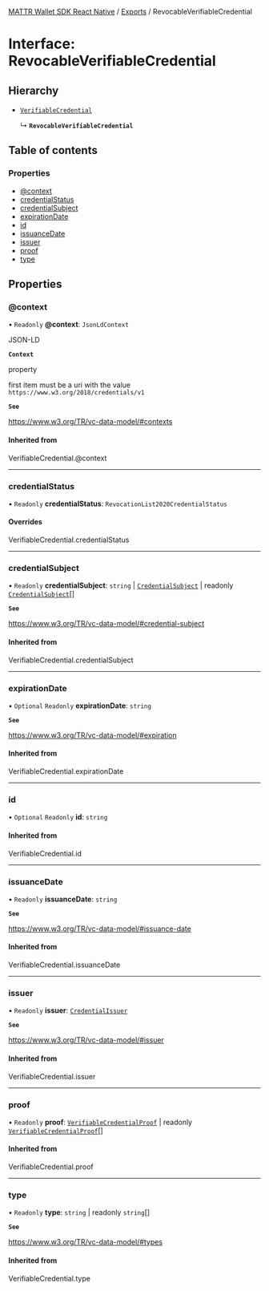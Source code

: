 [MATTR Wallet SDK React Native](../README.md) / [Exports](../modules.md) / RevocableVerifiableCredential

# Interface: RevocableVerifiableCredential

## Hierarchy

- [`VerifiableCredential`](../modules.md#verifiablecredential)

  ↳ **`RevocableVerifiableCredential`**

## Table of contents

### Properties

- [@context](RevocableVerifiableCredential.md#@context)
- [credentialStatus](RevocableVerifiableCredential.md#credentialstatus)
- [credentialSubject](RevocableVerifiableCredential.md#credentialsubject)
- [expirationDate](RevocableVerifiableCredential.md#expirationdate)
- [id](RevocableVerifiableCredential.md#id)
- [issuanceDate](RevocableVerifiableCredential.md#issuancedate)
- [issuer](RevocableVerifiableCredential.md#issuer)
- [proof](RevocableVerifiableCredential.md#proof)
- [type](RevocableVerifiableCredential.md#type)

## Properties

### @context

• `Readonly` **@context**: `JsonLdContext`

JSON-LD

**`Context`**

property

first item must be a uri with the value `https://www.w3.org/2018/credentials/v1`

**`See`**

https://www.w3.org/TR/vc-data-model/#contexts

#### Inherited from

VerifiableCredential.@context

___

### credentialStatus

• `Readonly` **credentialStatus**: `RevocationList2020CredentialStatus`

#### Overrides

VerifiableCredential.credentialStatus

___

### credentialSubject

• `Readonly` **credentialSubject**: `string` \| [`CredentialSubject`](CredentialSubject.md) \| readonly [`CredentialSubject`](CredentialSubject.md)[]

**`See`**

https://www.w3.org/TR/vc-data-model/#credential-subject

#### Inherited from

VerifiableCredential.credentialSubject

___

### expirationDate

• `Optional` `Readonly` **expirationDate**: `string`

**`See`**

https://www.w3.org/TR/vc-data-model/#expiration

#### Inherited from

VerifiableCredential.expirationDate

___

### id

• `Optional` `Readonly` **id**: `string`

#### Inherited from

VerifiableCredential.id

___

### issuanceDate

• `Readonly` **issuanceDate**: `string`

**`See`**

https://www.w3.org/TR/vc-data-model/#issuance-date

#### Inherited from

VerifiableCredential.issuanceDate

___

### issuer

• `Readonly` **issuer**: [`CredentialIssuer`](../modules.md#credentialissuer)

**`See`**

https://www.w3.org/TR/vc-data-model/#issuer

#### Inherited from

VerifiableCredential.issuer

___

### proof

• `Readonly` **proof**: [`VerifiableCredentialProof`](VerifiableCredentialProof.md) \| readonly [`VerifiableCredentialProof`](VerifiableCredentialProof.md)[]

#### Inherited from

VerifiableCredential.proof

___

### type

• `Readonly` **type**: `string` \| readonly `string`[]

**`See`**

https://www.w3.org/TR/vc-data-model/#types

#### Inherited from

VerifiableCredential.type
